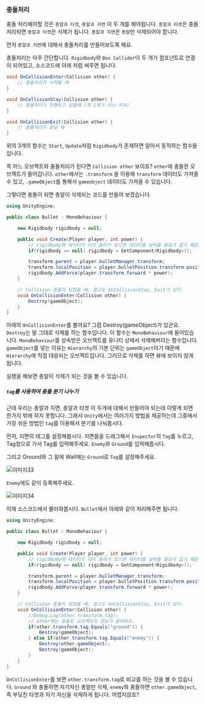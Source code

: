 ### 충돌처리

충돌 처리해야할 것은 `총알과 타겟`, `총알과 지면` 이 두 개를 해야됩니다.
`총알과 타겟`은 충돌처리되면 `총알과 타겟`은 삭제가 됩니다. `총알과 지면`은 `총알`만 삭제되어야 합니다.

먼저 `총알과 지면`에 대해서 충돌처리를 만들어보도록 해요.

충돌처리는 아주 간단합니다. `Rigidbody`와 `Box Collider`이 두 개가 컴포넌트로 연결이 되어있고, 소스코드에 아래 처럼 써주면 됩니다.

```csharp
void OnCollisionEnter(Collision other) {
	// 충돌처리가 시작될 때
}

void OnCollisionStay(Collision other) {
	// 충돌처리가 진행되고 있을때 (첫 1회가 아닌 지속)
}

void OnCollisionExit(Collision other) {
	// 충돌처리가 끝날 때
}
```

위의 3개의 함수는 `Start`, `Update`처럼 `Rigidbody`가 존재하면 알아서 동작하는 함수들 입니다.

즉 어느 오브젝트와 충돌처리가 된다면 `Collision other` 보이죠? `other`에 충돌한 오브젝트가 들어갑니다. `other`에서는 `.transform` 을 이용해 `transform` 데이터도 가져올 수 있고, `.gameObject`를 통해서 `gameobject` 데이터도 가져올 수 있습니다.

그렇다면 충돌이 되면 총알이 삭제되는 코드를 만들어 보겠습니다.

```csharp
using UnityEngine;

public class Bullet : MonoBehaviour {

	new Rigidbody rigidbody = null;

	public void Create(Player player, int power) {
		// rigidbody에 데이터가 이미 들어가 있으면 데이터를 넣어줄 필요가 없기 때문에 공간이 비어있을때만 대입.
		if(rigidbody == null) rigidbody = GetComponent<Rigidbody>();

		transform.parent = player.bulletManager.transform;
		transform.localPosition = player.bulletPosition.transform.position;
		rigidbody.AddForce(player.transform.forward * power);
	}

	// Collision 충돌이 되었을 때, 말고도 OnCollisionStay, Exit가 있다.
	void OnCollisionEnter(Collision other) {
		Destroy(gameObject);
	}
}
```

아래의 `OnCollisionEnter`를 볼까요? 그럼 Destroy(gameObject)가 있군요.
`Destroy`는 말 그대로 삭제를 하는 함수입니다. 이 함수는 `MonoBehaviour`에 들어있습니다. `MonoBehaviour`를 상속받은 오브젝트를 유니티 상에서 삭제해버리는 함수입니다. `gameObject`를 넣는 이유는 `Hierarchy`의 기본 단위는 `gameObject`이기 때문에 `Hierarchy`에 직접 대응되는 오브젝트입니다. 그러므로 삭제를 하면 뷰에 보이지 않게 됩니다.

실행을 해보면 총알이 삭제가 되는 것을 볼 수 있습니다.

##### `tag`를 사용하여 충돌 분기 나누기

근데 우리는 총알과 지면, 총알과 타겟 이 두개에 대해서 만들어야 되는데 이렇게 되면 한가지 밖에 하지 못합니다. 그래서 `Unity`에서는 여러가지 방법을 제공하는데 그중에서 가장 쉬운 방법인 `tag`를 이용해서 분기를 나눠봅시다.

먼저, 지면의 태그를 설정해봅시다. 지면들을 드래그해서 `Inspector`의 `Tag`를 누르고, Tag창으로 가서 Tag를 입력해주세요. `Enemy`와 `Ground`를 입력해줍시다.

그리고 Ground와 그 밑에 Wall에는 `Ground`로 `Tag`를 설정해주세요.

![이미지33](https://github.com/Vallista/unity-3d-teaching-material/blob/master/Image/Chapter-5/33.png?raw=true)

`Enemy`에도 같이 등록해주세요.

![이미지34](https://github.com/Vallista/unity-3d-teaching-material/blob/master/Image/Chapter-5/34.png?raw=true)

이제 소스코드에서 불러와봅시다. `Bullet`에서 아래와 같이 처리해주면 됩니다.

```csharp
using UnityEngine;

public class Bullet : MonoBehaviour {

	new Rigidbody rigidbody = null;

	public void Create(Player player, int power) {
		// rigidbody에 데이터가 이미 들어가 있으면 데이터를 넣어줄 필요가 없기 때문에 공간이 비어있을때만 대입.
		if(rigidbody == null) rigidbody = GetComponent<Rigidbody>();

		transform.parent = player.bulletManager.transform;
		transform.localPosition = player.bulletPosition.transform.position;
		rigidbody.AddForce(player.transform.forward * power);
	}

	// Collision 충돌이 되었을 때, 말고도 OnCollisionStay, Exit가 있다.
	void OnCollisionEnter(Collision other) {
		//Debug.Log(other.transform.tag);
		// other에는 충돌된 오브젝트의 정보가 들어와요.
		if(other.transform.tag.Equals("ground")) {
			Destroy(gameObject);
		} else if(other.transform.tag.Equals("enemy")) {
			Destroy(other.gameObject);
			Destroy(gameObject);
		}
	}
}
```

`OnCollisionEnter`를 보면 `other.transform.tag`로 비교를 하는 것을 볼 수 있습니다. `Ground` 와 충돌하면 자기자신 총알만 삭제, `enemy`와 충돌하면 `other.gameObject`, 즉 부딪친 타겟과 자기 자신을 삭제하게 됩니다. 어렵지않죠?
